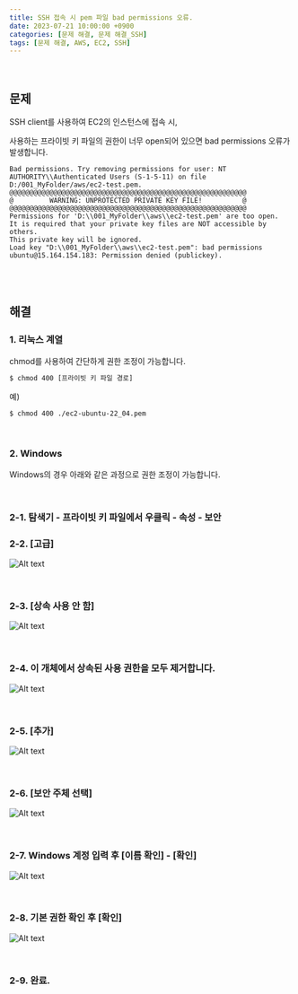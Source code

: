 ```yaml
---
title: SSH 접속 시 pem 파일 bad permissions 오류.
date: 2023-07-21 10:00:00 +0900
categories: [문제 해결, 문제 해결_SSH]
tags: [문제 해결, AWS, EC2, SSH]
---
```


<br />

## 문제

SSH client를 사용하여 EC2의 인스턴스에 접속 시,

사용하는 프라이빗 키 파일의 권한이 너무 open되어 있으면 bad permissions 오류가 발생합니다.

```
Bad permissions. Try removing permissions for user: NT AUTHORITY\\Authenticated Users (S-1-5-11) on file D:/001_MyFolder/aws/ec2-test.pem.
@@@@@@@@@@@@@@@@@@@@@@@@@@@@@@@@@@@@@@@@@@@@@@@@@@@@@@@@@@@
@         WARNING: UNPROTECTED PRIVATE KEY FILE!          @
@@@@@@@@@@@@@@@@@@@@@@@@@@@@@@@@@@@@@@@@@@@@@@@@@@@@@@@@@@@
Permissions for 'D:\\001_MyFolder\\aws\\ec2-test.pem' are too open.
It is required that your private key files are NOT accessible by others.
This private key will be ignored.
Load key "D:\\001_MyFolder\\aws\\ec2-test.pem": bad permissions
ubuntu@15.164.154.183: Permission denied (publickey).
```

<br />
<br />

## 해결

### 1. 리눅스 계열
chmod를 사용하여 간단하게 권한 조정이 가능합니다.
```bash
$ chmod 400 [프라이빗 키 파일 경로]
```

예)
```bash
$ chmod 400 ./ec2-ubuntu-22_04.pem
```

<br />


### 2. Windows

Windows의 경우 아래와 같은 과정으로 권한 조정이 가능합니다.

<br />

### 2-1. 탐색기 - 프라이빗 키 파일에서 우클릭 - 속성 - 보안

### 2-2. [고급]

![Alt text](/assets/img/posts/pem_permission_01.png)

<br />

### 2-3. [상속 사용 안 함]

![Alt text](/assets/img/posts/pem_permission_02.png)

<br />

### 2-4. 이 개체에서 상속된 사용 권한을 모두 제거합니다.

![Alt text](/assets/img/posts/pem_permission_03.png)

<br />

### 2-5. [추가]

![Alt text](/assets/img/posts/pem_permission_04.png)

<br />

### 2-6. [보안 주체 선택]

![Alt text](/assets/img/posts/pem_permission_05.png)

<br />

### 2-7. Windows 계정 입력 후 [이름 확인] - [확인]

![Alt text](/assets/img/posts/pem_permission_06.png)

<br />

### 2-8. 기본 권한 확인 후 [확인]

![Alt text](/assets/img/posts/pem_permission_07.png)

<br />

### 2-9. 완료.
